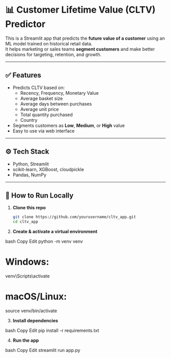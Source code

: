# 📊 Customer Lifetime Value (CLTV) Predictor

This is a Streamlit app that predicts the **future value of a customer** using an ML model trained on historical retail data.  
It helps marketing or sales teams **segment customers** and make better decisions for targeting, retention, and growth.

---

## ✅ **Features**

- Predicts CLTV based on:
  - Recency, Frequency, Monetary Value
  - Average basket size
  - Average days between purchases
  - Average unit price
  - Total quantity purchased
  - Country
- Segments customers as **Low**, **Medium**, or **High** value
- Easy to use via web interface

---

## ⚙️ **Tech Stack**

- Python, Streamlit
- scikit-learn, XGBoost, cloudpickle
- Pandas, NumPy

---

## 🚀 **How to Run Locally**

1. **Clone this repo**
   ```bash
   git clone https://github.com/yourusername/cltv_app.git
   cd cltv_app

2. **Create & activate a virtual environment**

bash
Copy
Edit
python -m venv venv

# Windows:
venv\Scripts\activate

# macOS/Linux:
source venv/bin/activate

3. **Install dependencies**

bash
Copy
Edit
pip install -r requirements.txt

4. **Run the app**

bash
Copy
Edit
streamlit run app.py
